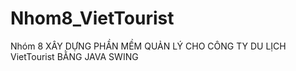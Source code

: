 # Nhom8_VietTourist
Nhóm 8 XÂY DỰNG PHẦN MỀM QUẢN LÝ CHO CÔNG TY DU LỊCH VietTourist BẰNG JAVA SWING
